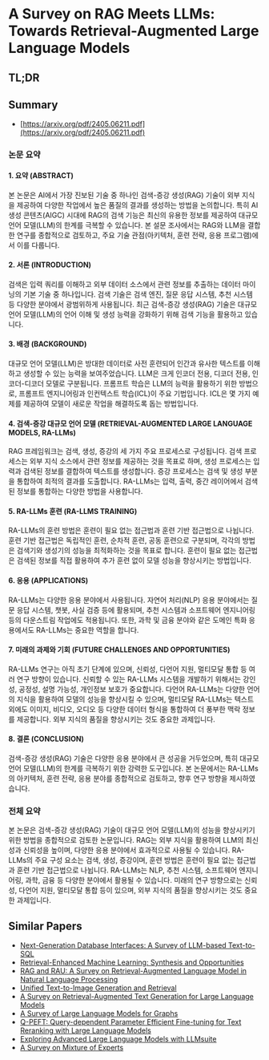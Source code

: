 # A Survey on RAG Meets LLMs: Towards Retrieval-Augmented Large Language Models
## TL;DR
## Summary
- [https://arxiv.org/pdf/2405.06211.pdf](https://arxiv.org/pdf/2405.06211.pdf)

### 논문 요약

#### 1. 요약 (ABSTRACT)
본 논문은 AI에서 가장 진보된 기술 중 하나인 검색-증강 생성(RAG) 기술이 외부 지식을 제공하여 다양한 작업에서 높은 품질의 결과를 생성하는 방법을 논의합니다. 특히 AI 생성 콘텐츠(AIGC) 시대에 RAG의 검색 기능은 최신의 유용한 정보를 제공하여 대규모 언어 모델(LLM)의 한계를 극복할 수 있습니다. 본 설문 조사에서는 RAG와 LLM을 결합한 연구를 종합적으로 검토하고, 주요 기술 관점(아키텍처, 훈련 전략, 응용 프로그램)에서 이를 다룹니다.

#### 2. 서론 (INTRODUCTION)
검색은 입력 쿼리를 이해하고 외부 데이터 소스에서 관련 정보를 추출하는 데이터 마이닝의 기본 기술 중 하나입니다. 검색 기술은 검색 엔진, 질문 응답 시스템, 추천 시스템 등 다양한 분야에서 광범위하게 사용됩니다. 최근 검색-증강 생성(RAG) 기술은 대규모 언어 모델(LLM)의 언어 이해 및 생성 능력을 강화하기 위해 검색 기능을 활용하고 있습니다.

#### 3. 배경 (BACKGROUND)
대규모 언어 모델(LLM)은 방대한 데이터로 사전 훈련되어 인간과 유사한 텍스트를 이해하고 생성할 수 있는 능력을 보여주었습니다. LLM은 크게 인코더 전용, 디코더 전용, 인코더-디코더 모델로 구분됩니다. 프롬프트 학습은 LLM의 능력을 활용하기 위한 방법으로, 프롬프트 엔지니어링과 인컨텍스트 학습(ICL)이 주요 기법입니다. ICL은 몇 가지 예제를 제공하여 모델이 새로운 작업을 해결하도록 돕는 방법입니다.

#### 4. 검색-증강 대규모 언어 모델 (RETRIEVAL-AUGMENTED LARGE LANGUAGE MODELS, RA-LLMs)
RAG 프레임워크는 검색, 생성, 증강의 세 가지 주요 프로세스로 구성됩니다. 검색 프로세스는 외부 지식 소스에서 관련 정보를 제공하는 것을 목표로 하며, 생성 프로세스는 입력과 검색된 정보를 결합하여 텍스트를 생성합니다. 증강 프로세스는 검색 및 생성 부분을 통합하여 최적의 결과를 도출합니다. RA-LLMs는 입력, 출력, 중간 레이어에서 검색된 정보를 통합하는 다양한 방법을 사용합니다.

#### 5. RA-LLMs 훈련 (RA-LLMS TRAINING)
RA-LLMs의 훈련 방법은 훈련이 필요 없는 접근법과 훈련 기반 접근법으로 나뉩니다. 훈련 기반 접근법은 독립적인 훈련, 순차적 훈련, 공동 훈련으로 구분되며, 각각의 방법은 검색기와 생성기의 성능을 최적화하는 것을 목표로 합니다. 훈련이 필요 없는 접근법은 검색된 정보를 직접 활용하여 추가 훈련 없이 모델 성능을 향상시키는 방법입니다.

#### 6. 응용 (APPLICATIONS)
RA-LLMs는 다양한 응용 분야에서 사용됩니다. 자연어 처리(NLP) 응용 분야에서는 질문 응답 시스템, 챗봇, 사실 검증 등에 활용되며, 추천 시스템과 소프트웨어 엔지니어링 등의 다운스트림 작업에도 적용됩니다. 또한, 과학 및 금융 분야와 같은 도메인 특화 응용에서도 RA-LLMs는 중요한 역할을 합니다.

#### 7. 미래의 과제와 기회 (FUTURE CHALLENGES AND OPPORTUNITIES)
RA-LLMs 연구는 아직 초기 단계에 있으며, 신뢰성, 다언어 지원, 멀티모달 통합 등 여러 연구 방향이 있습니다. 신뢰할 수 있는 RA-LLMs 시스템을 개발하기 위해서는 강인성, 공정성, 설명 가능성, 개인정보 보호가 중요합니다. 다언어 RA-LLMs는 다양한 언어의 지식을 활용하여 모델의 성능을 향상시킬 수 있으며, 멀티모달 RA-LLMs는 텍스트 외에도 이미지, 비디오, 오디오 등 다양한 데이터 형식을 통합하여 더 풍부한 맥락 정보를 제공합니다. 외부 지식의 품질을 향상시키는 것도 중요한 과제입니다.

#### 8. 결론 (CONCLUSION)
검색-증강 생성(RAG) 기술은 다양한 응용 분야에서 큰 성공을 거두었으며, 특히 대규모 언어 모델(LLM)의 한계를 극복하기 위한 강력한 도구입니다. 본 논문에서는 RA-LLMs의 아키텍처, 훈련 전략, 응용 분야를 종합적으로 검토하고, 향후 연구 방향을 제시하였습니다.

### 전체 요약
본 논문은 검색-증강 생성(RAG) 기술이 대규모 언어 모델(LLM)의 성능을 향상시키기 위한 방법을 종합적으로 검토한 논문입니다. RAG는 외부 지식을 활용하여 LLM의 최신성과 신뢰성을 높이며, 다양한 응용 분야에서 효과적으로 사용될 수 있습니다. RA-LLMs의 주요 구성 요소는 검색, 생성, 증강이며, 훈련 방법은 훈련이 필요 없는 접근법과 훈련 기반 접근법으로 나뉩니다. RA-LLMs는 NLP, 추천 시스템, 소프트웨어 엔지니어링, 과학, 금융 등 다양한 분야에서 활용될 수 있습니다. 미래의 연구 방향으로는 신뢰성, 다언어 지원, 멀티모달 통합 등이 있으며, 외부 지식의 품질을 향상시키는 것도 중요한 과제입니다.

## Similar Papers
- [Next-Generation Database Interfaces: A Survey of LLM-based Text-to-SQL](2406.08426.md)
- [Retrieval-Enhanced Machine Learning: Synthesis and Opportunities](2407.12982.md)
- [RAG and RAU: A Survey on Retrieval-Augmented Language Model in Natural Language Processing](2404.19543.md)
- [Unified Text-to-Image Generation and Retrieval](2406.05814.md)
- [A Survey on Retrieval-Augmented Text Generation for Large Language Models](2404.10981.md)
- [A Survey of Large Language Models for Graphs](2405.08011.md)
- [Q-PEFT: Query-dependent Parameter Efficient Fine-tuning for Text Reranking with Large Language Models](2404.04522.md)
- [Exploring Advanced Large Language Models with LLMsuite](2407.12036.md)
- [A Survey on Mixture of Experts](2407.06204.md)
